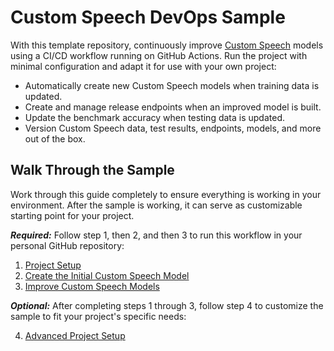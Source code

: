 # Custom Speech DevOps Sample

With this template repository, continuously improve [Custom Speech](https://docs.microsoft.com/en-us/azure/cognitive-services/speech-service/how-to-custom-speech) models using a CI/CD workflow running on GitHub Actions. Run the project with minimal configuration and adapt it for use with your own project:

* Automatically create new Custom Speech models when training data is updated.
* Create and manage release endpoints when an improved model is built.
* Update the benchmark accuracy when testing data is updated.
* Version Custom Speech data, test results, endpoints, models, and more out of the box.

## Walk Through the Sample

Work through this guide completely to ensure everything is working in your environment. After the sample is working, it can serve as customizable starting point for your project.

***Required:*** Follow step 1, then 2, and then 3 to run this workflow in your personal GitHub repository:

1. [Project Setup](./documentation/1-project-setup.md)
2. [Create the Initial Custom Speech Model](./documentation/2-create-the-initial-custom-speech-model.md)
3. [Improve Custom Speech Models](./documentation/3-improve-custom-speech-models.md)

***Optional:*** After completing steps 1 through 3, follow step 4 to customize the sample to fit your project's specific needs:

4. [Advanced Project Setup](./documentation/4-advanced-project-setup.md)